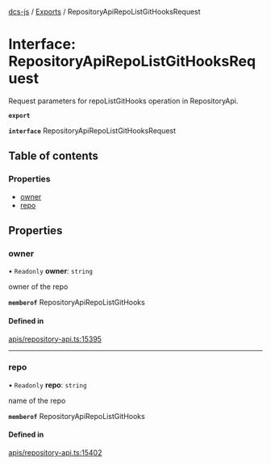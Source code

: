[dcs-js](../README.md) / [Exports](../modules.md) / RepositoryApiRepoListGitHooksRequest

# Interface: RepositoryApiRepoListGitHooksRequest

Request parameters for repoListGitHooks operation in RepositoryApi.

**`export`**

**`interface`** RepositoryApiRepoListGitHooksRequest

## Table of contents

### Properties

- [owner](RepositoryApiRepoListGitHooksRequest.md#owner)
- [repo](RepositoryApiRepoListGitHooksRequest.md#repo)

## Properties

### <a id="owner" name="owner"></a> owner

• `Readonly` **owner**: `string`

owner of the repo

**`memberof`** RepositoryApiRepoListGitHooks

#### Defined in

[apis/repository-api.ts:15395](https://github.com/unfoldingWord/dcs-js/blob/b29eb7a/apis/repository-api.ts#L15395)

___

### <a id="repo" name="repo"></a> repo

• `Readonly` **repo**: `string`

name of the repo

**`memberof`** RepositoryApiRepoListGitHooks

#### Defined in

[apis/repository-api.ts:15402](https://github.com/unfoldingWord/dcs-js/blob/b29eb7a/apis/repository-api.ts#L15402)
